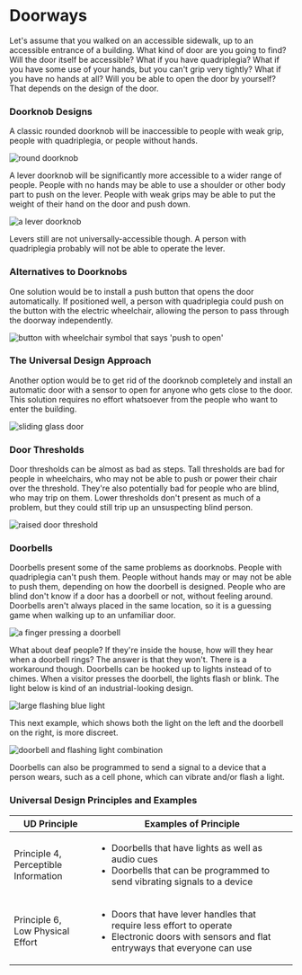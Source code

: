 # Doorways

Let's assume that you walked on an accessible sidewalk, up to an accessible entrance of a building. What kind of door are you going to find? Will the door itself be accessible? What if you have quadriplegia? What if you have some use of your hands, but you can't grip very tightly? What if you have no hands at all? Will you be able to open the door by yourself? That depends on the design of the door.

### Doorknob Designs

A classic rounded doorknob will be inaccessible to people with weak grip, people with quadriplegia, or people without hands.

![round doorknob](https://dequeuniversity.com/assets/images/accessibility_fundamentals/doorknob.jpg)

A lever doorknob will be significantly more accessible to a wider range of people. People with no hands may be able to use a shoulder or other body part to push on the lever. People with weak grips may be able to put the weight of their hand on the door and push down.&#x20;

![a lever doorknob](https://dequeuniversity.com/assets/images/accessibility_fundamentals/doorknob-lever.jpg)

Levers still are not universally-accessible though. A person with quadriplegia probably will not be able to operate the lever.

### Alternatives to Doorknobs

One solution would be to install a push button that opens the door automatically. If positioned well, a person with quadriplegia could push on the button with the electric wheelchair, allowing the person to pass through the doorway independently.&#x20;

![button with wheelchair symbol that says 'push to open'](https://dequeuniversity.com/assets/images/accessibility_fundamentals/wheelchair-door-button-400.jpg)

### The Universal Design Approach

Another option would be to get rid of the doorknob completely and install an automatic door with a sensor to open for anyone who gets close to the door. This solution requires no effort whatsoever from the people who want to enter the building.

![sliding glass door](https://dequeuniversity.com/assets/images/accessibility_fundamentals/sliding-door-500.jpg)

### Door Thresholds

Door thresholds can be almost as bad as steps. Tall thresholds are bad for people in wheelchairs, who may not be able to push or power their chair over the threshold. They're also potentially bad for people who are blind, who may trip on them. Lower thresholds don't present as much of a problem, but they could still trip up an unsuspecting blind person.

![raised door threshold](https://dequeuniversity.com/assets/images/accessibility_fundamentals/door-threshold-600.jpg)

### Doorbells

Doorbells present some of the same problems as doorknobs. People with quadriplegia can't push them. People without hands may or may not be able to push them, depending on how the doorbell is designed. People who are blind don't know if a door has a doorbell or not, without feeling around. Doorbells aren't always placed in the same location, so it is a guessing game when walking up to an unfamiliar door.

![a finger pressing a doorbell](https://dequeuniversity.com/assets/images/accessibility_fundamentals/doorbell.jpg)

What about deaf people? If they're inside the house, how will they hear when a doorbell rings? The answer is that they won't. There is a workaround though. Doorbells can be hooked up to lights instead of to chimes. When a visitor presses the doorbell, the lights flash or blink. The light below is kind of an industrial-looking design.&#x20;

![large flashing blue light](https://dequeuniversity.com/assets/images/accessibility_fundamentals/doorbell-deaf-500.jpg)

This next example, which shows both the light on the left and the doorbell on the right, is more discreet.

![doorbell and flashing light combination](https://dequeuniversity.com/assets/images/accessibility_fundamentals/doorbell-deaf2.jpg)

Doorbells can also be programmed to send a signal to a device that a person wears, such as a cell phone, which can vibrate and/or flash a light.

### Universal Design Principles and Examples

| UD Principle                                    | Examples of Principle                                                                                                                                              |
| ----------------------------------------------- | ------------------------------------------------------------------------------------------------------------------------------------------------------------------ |
| <p>Principle 4, <br>Perceptible Information</p> | <ul><li>Doorbells that have lights as well as audio cues</li><li>Doorbells that can be programmed to send vibrating signals to a device</li></ul>                  |
| <p>Principle 6, <br>Low Physical Effort</p>     | <ul><li>Doors that have lever handles that require less effort to operate</li><li>Electronic doors with sensors and flat entryways that everyone can use</li></ul> |

